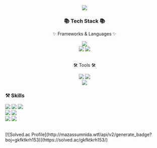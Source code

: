 <div align=center>
	<img src="https://capsule-render.vercel.app/api?type=waving&color=2AA5DC&height=200&section=header&text=Seungyong%20Github!&fontSize=90" />	
</div>
<div align=center>
	<h3>📚 Tech Stack 📚</h3>
	<p>✨ Frameworks & Languages ✨</p>
</div>
<div align="center">
	<img src="https://img.shields.io/badge/Java-E64415?style=flat&logo=Conda-Forge&logoColor=white" />
	<br>
	<img src="https://img.shields.io/badge/Spring-6DB33F?style=flat&logo=Spring&logoColor=white" />
	<img src="https://img.shields.io/badge/SpringBoot-13C100?style=flat&logo=Spring&logoColor=white" />

</div>
<br>
<div align=center>
	<p>🛠 Tools 🛠</p>
</div>
<div align=center>
	<img src="https://img.shields.io/badge/IntelliJ IDEA%20IDE-2C2255?style=flat&logo=EclipseIDE&logoColor=white" />
	<img src="https://img.shields.io/badge/Visual%20Studio%20Code-007ACC?style=flat&logo=VisualStudioCode&logoColor=white" />
	<br>
	<img src="https://img.shields.io/badge/GitHub-181717?style=flat&logo=GitHub&logoColor=white" />
</div>

### ⚒️ Skills 

<p>
<img src="https://img.shields.io/badge/Spring Boot-6DB33F?style=for-the-badge&logo=springboot&logoColor=white" /> 
<img src="https://img.shields.io/badge/Spring Data JPA-6DB33F?style=for-the-badge&logo=spring&logoColor=white" /> 
<img src="https://img.shields.io/badge/Spring Security-6DB33F?style=for-the-badge&logo=springsecurity&logoColor=white" />
<br>

<img src="https://img.shields.io/badge/QueryDSL-0094F5?style=for-the-badge&logo=spring&logoColor=white" /> 
<img src="https://img.shields.io/badge/MySQL-4479A1?style=for-the-badge&logo=mysql&logoColor=white" /> 
<br>

<img src="https://img.shields.io/badge/Github Actions-2088FF?style=for-the-badge&logo=githubactions&logoColor=white" /> 
<img src="https://img.shields.io/badge/Docker-2496ED?style=for-the-badge&logo=docker&logoColor=white" /> 
<br><br>

</p>
[![Solved.ac Profile](http://mazassumnida.wtf/api/v2/generate_badge?boj=gkfktkrh153)](https://solved.ac/gkfktkrh153/)
<br><br>
